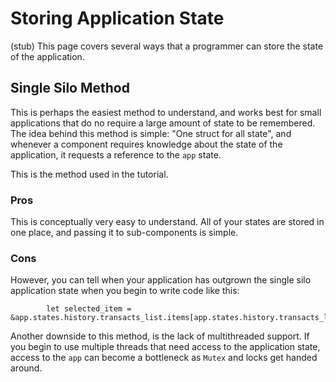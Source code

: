 # Storing Application State

(stub) This page covers several ways that a programmer can store the state of the application.

## Single Silo Method

This is perhaps the easiest method to understand, and works best for small applications that do no
require a large amount of state to be remembered. The idea behind this method is simple: "One struct
for all state", and whenever a component requires knowledge about the state of the application, it
requests a reference to the `app` state.

This is the method used in the tutorial.

### Pros

This is conceptually very easy to understand. All of your states are stored in one place, and
passing it to sub-components is simple.

### Cons

However, you can tell when your application has outgrown the single silo application state when you
begin to write code like this:

```rust,no_run,noplayground
        let selected_item = &app.states.history.transacts_list.items[app.states.history.transacts_list.state.selected().unwrap()];
```

Another downside to this method, is the lack of multithreaded support. If you begin to use multiple
threads that need access to the application state, access to the `app` can become a bottleneck as
`Mutex` and locks get handed around.
